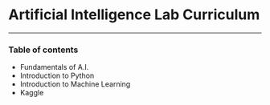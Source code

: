 # Artificial Intelligence Lab Curriculum

----------------------------------------

### Table of contents

- Fundamentals of A.I.
- Introduction to Python
- Introduction to Machine Learning
- Kaggle



